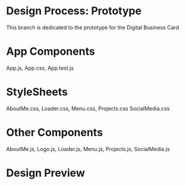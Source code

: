 # Design Process: Prototype
This branch is dedicated to the prototype for the Digital Business Card
# App Components
App.js,
App.css,
App.test.js
# StyleSheets
AboutMe.css,
Loader.css,
Menu.css,
Projects.css
SocialMedia.css
# Other Components
AboutMe.js,
Logo.js,
Loader.js,
Menu.js,
Projects.js,
SocialMedia.js
# Design Preview

